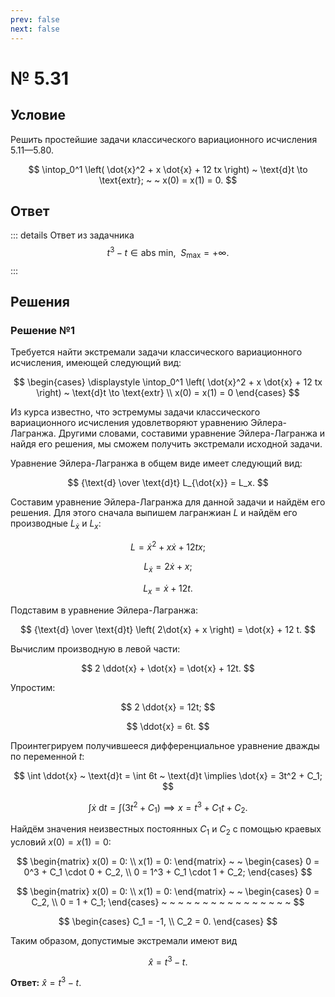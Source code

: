 ```yaml
---
prev: false
next: false
---
```


# № 5.31

## Условие

Решить простейшие задачи классического вариационного исчисления 5.11—5.80.

$$
\intop_0^1 \left(
    \dot{x}^2 + x \dot{x} + 12 tx
\right) ~ \text{d}t \to \text{extr}; ~ ~ x(0) = x(1) = 0.
$$

## Ответ

::: details Ответ из задачника
$$
t^3 - t \in \text{abs min}, ~ ~ S_\max = + \infty.
$$
:::

## Решения

### Решение №1

Требуется найти экстремали задачи классического вариационного исчисления, имеющей следующий вид:

$$
\begin{cases}
\displaystyle \intop_0^1 \left(
    \dot{x}^2 + x \dot{x} + 12 tx
\right) ~ \text{d}t \to \text{extr} \\
x(0) = x(1) = 0
\end{cases}
$$

Из курса известно, что эстремумы задачи классического вариационного исчисления удовлетворяют уравнению Эйлера-Лагранжа. Другими словами, составими уравнение Эйлера-Лагранжа и найдя его решения, мы сможем получить экстремали исходной задачи.

Уравнение Эйлера-Лагранжа в общем виде имеет следующий вид:

$$
{\text{d} \over \text{d}t} L_{\dot{x}} = L_x.
$$

Составим уравнение Эйлера-Лагранжа для данной задачи и найдём его решения. Для этого сначала выпишем лагранжиан $L$ и найдём его производные $L_{\dot{x}}$ и $L_x$:

$$
L = \dot{x}^2 + x \dot{x} + 12 tx;
$$

$$
L_{\dot{x}} = 2\dot{x} + x;
$$

$$
L_x = \dot{x} + 12t.
$$

Подставим в уравнение Эйлера-Лагранжа:

$$
{\text{d} \over \text{d}t} \left(
    2\dot{x} + x
\right) = \dot{x} + 12 t.
$$

Вычислим производную в левой части:

$$
2 \ddot{x} + \dot{x} = \dot{x} + 12t.
$$

Упростим:

$$
2 \ddot{x} = 12t;
$$

$$
\ddot{x} = 6t.
$$

Проинтегрируем получившееся дифференциальное уравнение дважды по переменной $t$:

$$
\int \ddot{x} ~ \text{d}t = \int 6t ~ \text{d}t
\implies \dot{x} = 3t^2 + C_1;
$$

$$
\int \dot{x} ~ \text{d}t = \int \left(
    3t^2 + C_1
\right)
\implies x = t^3 + C_1 t + C_2.
$$

Найдём значения неизвестных постоянных $C_1$ и $C_2$ с помощью краевых условий $x(0) = x(1) = 0$:

$$
\begin{matrix}
x(0) = 0: \\
x(1) = 0:
\end{matrix}
~ ~ 
\begin{cases}
0 = 0^3 + C_1 \cdot 0 + C_2, \\
0 = 1^3 + C_1 \cdot 1 + C_2;
\end{cases}
$$

$$
\begin{matrix}
x(0) = 0: \\
x(1) = 0:
\end{matrix}
~ ~ 
\begin{cases}
0 = C_2, \\
0 = 1 + C_1;
\end{cases}
~ ~ ~ ~ ~ ~ ~ ~ ~ ~ ~ ~ ~ ~ ~ ~
$$

$$
\begin{cases}
C_1 = -1, \\
C_2 = 0.
\end{cases}
$$

Таким образом, допустимые экстремали имеют вид

$$
\hat{x} = t^3 - t.
$$

**Ответ:** $\hat{x} = t^3 - t$.
